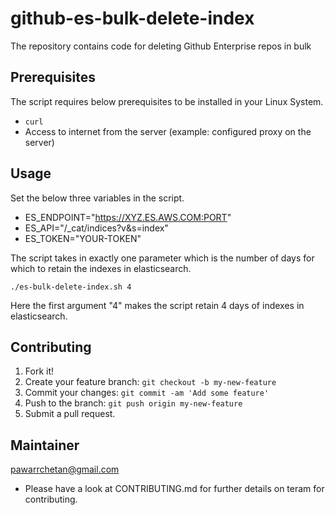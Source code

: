 # github-es-bulk-delete-index
The repository contains code for deleting Github Enterprise repos in bulk

## Prerequisites
The script requires below prerequisites to be installed in your Linux System.
* ```curl```
* Access to internet from the server (example: configured proxy on the server)

## Usage
Set the below three variables in the script.

* ES_ENDPOINT="https://XYZ.ES.AWS.COM:PORT"
* ES_API="/_cat/indices?v&s=index"
* ES_TOKEN="YOUR-TOKEN"

The script takes in exactly one parameter which is the number of days for which to retain the indexes in elasticsearch.
```
./es-bulk-delete-index.sh 4
```
Here the first argument "4" makes the script retain 4 days of indexes in elasticsearch.

## Contributing

1. Fork it!
2. Create your feature branch: `git checkout -b my-new-feature`
3. Commit your changes: `git commit -am 'Add some feature'`
4. Push to the branch: `git push origin my-new-feature`
5. Submit a pull request.

## Maintainer
pawarrchetan@gmail.com
* Please have a look at CONTRIBUTING.md for further details on teram for contributing.